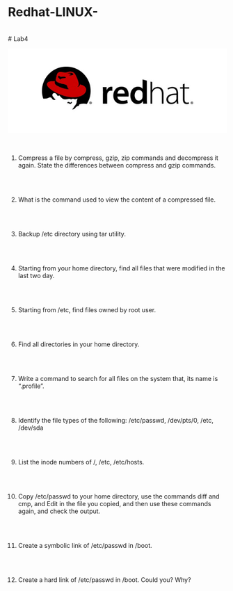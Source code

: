 # Redhat-LINUX-
<html></br></html>
# Lab4

![1](https://github.com/NooranTarek/RedhatLinux/blob/main/lab4/redhat.png?raw=true)
<html></br></html>

1. Compress a file by compress, gzip, zip commands and decompress it again. State the
differences between compress and gzip commands.
<html></br></html>


<html></br></html>



2. What is the command used to view the content of a compressed file.
<html></br></html>


<html></br></html>

3. Backup /etc directory using tar utility.
<html></br></html>

<html></br></html>


4. Starting from your home directory, find all files that were modified in the last two day.
<html></br></html>


<html></br></html>

5. Starting from /etc, find files owned by root user.
<html></br></html>

<html></br></html>

6. Find all directories in your home directory.
<html></br></html>

<html></br></html>

7. Write a command to search for all files on the system that, its name is “.profile”.
<html></br></html>

<html></br></html>

8. Identify the file types of the following: /etc/passwd, /dev/pts/0, /etc, /dev/sda
<html></br></html>


<html></br></html>

9. List the inode numbers of /, /etc, /etc/hosts.
<html></br></html>

<html></br></html>

10. Copy /etc/passwd to your home directory, use the commands diff and cmp, and Edit in the
file you copied, and then use these commands again, and check the output.
<html></br></html>


<html></br></html>

11. Create a symbolic link of /etc/passwd in /boot.
<html></br></html>


<html></br></html>

12. Create a hard link of /etc/passwd in /boot. Could you? Why?
